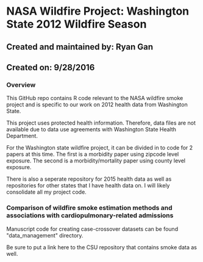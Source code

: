 # NASA Wildfire Project: Washington State 2012 Wildfire Season
## Created and maintained by: Ryan Gan
## Created on: 9/28/2016


### Overview
This GitHub repo contains R code relevant to the NASA wildfire smoke project and is specific to our work on 2012 health data from Washington State. 

This project uses protected health information. Therefore, data files are not available due to data use agreements with Washington State Health Department.

For the Washington state wildfire project, it can be divided in to code for 2 papers at this time. The first is a morbidity paper using zipcode level exposure. The second is a morbidity/mortality paper using county level exposure.

There is also a seperate repository for 2015 health data as well as repositories for other states that I have health data on. I will likely consolidate all my project code.

### Comparison of wildfire smoke estimation methods and associations with cardiopulmonary-related admissions

Manuscript code for creating case-crossover datasets can be found "data_management" directory. 

Be sure to put a link here to the CSU repository that contains smoke data as well.
